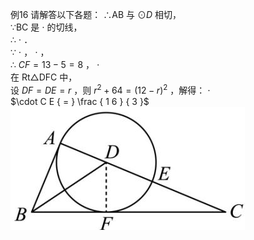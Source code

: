 例16 请解答以下各题：
∴AB 与 $\odot D$ 相切，  
∵BC 是 $\cdot$ 的切线，  
∴ $\cdot$ ．  
∵ $\cdot$ ， $\cdot$ ，  
∴ $C F { = } 1 3 { - } 5 { = } 8$ ， $\cdot$   
在 Rt△DFC 中，  
设 $D F { = } D E { = } r$ ，则 $r ^ { 2 } + 6 4 = ( 1 2 - r ) ^ { 2 }$ ，解得： $\cdot$   
$\cdot C E { = } \frac { 1 6 } { 3 }$
![](<../../qs_image_DB/专题3-6__圆的综合（27类题型）（解析版）/0e5d0747011374f2457d171af9f32b82dc378933798e7d3e4e78b73bb32c5000.jpg>)
